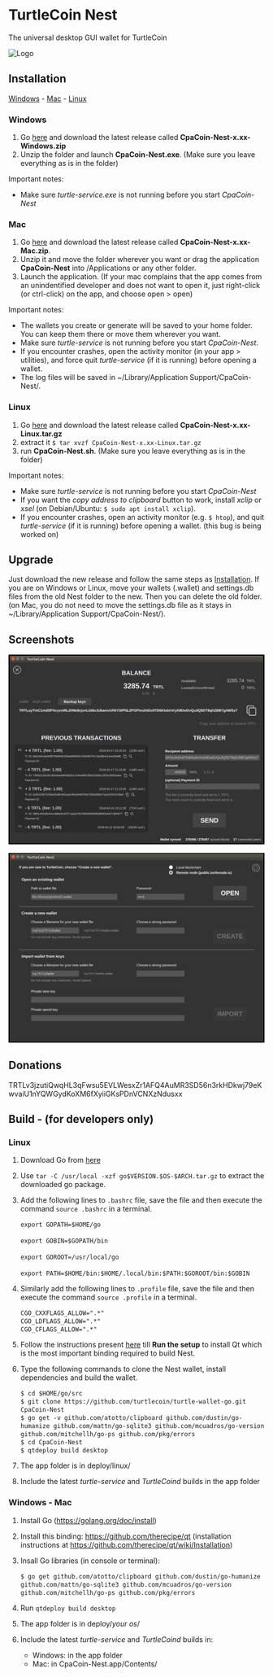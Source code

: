 # TurtleCoin Nest

The universal desktop GUI wallet for TurtleCoin

![Logo](/turtlecoinnestlogo.png)

## Installation

[Windows](#windows) - [Mac](#mac) - [Linux](#linux)

### Windows

1. Go [here](https://github.com/turtlecoin/turtle-wallet-go/releases) and download the latest release called **CpaCoin-Nest-x.xx-Windows.zip**
2. Unzip the folder and launch **CpaCoin-Nest.exe**. (Make sure you leave everything as is in the folder)

Important notes:

* Make sure *turtle-service.exe* is not running before you start *CpaCoin-Nest*

### Mac

1. Go [here](https://github.com/turtlecoin/turtle-wallet-go/releases) and download the latest release called **CpaCoin-Nest-x.xx-Mac.zip**.
2. Unzip it and move the folder wherever you want or drag the application **CpaCoin-Nest** into /Applications or any other folder.
3. Launch the application. (If your mac complains that the app comes from an unindentified developer and does not want to open it, just right-click (or ctrl-click) on the app, and choose open > open)

Important notes:

* The wallets you create or generate will be saved to your home folder. You can keep them there or move them wherever you want.
* Make sure *turtle-service* is not running before you start *CpaCoin-Nest*.
* If you encounter crashes, open the activity monitor (in your app > utilities), and force quit *turtle-service* (if it is running) before opening a wallet.
* The log files will be saved in ~/Library/Application Support/CpaCoin-Nest/.

### Linux

1. Go [here](https://github.com/turtlecoin/turtle-wallet-go/releases) and download the latest release called **CpaCoin-Nest-x.xx-Linux.tar.gz**
2. extract it
`$ tar xvzf CpaCoin-Nest-x.xx-Linux.tar.gz`
3. run **CpaCoin-Nest.sh**. (Make sure you leave everything as is in the folder)

Important notes:

* Make sure *turtle-service* is not running before you start *CpaCoin-Nest*
* If you want the *copy address to clipboard* button to work, install *xclip* or *xsel* (on Debian/Ubuntu: `$ sudo apt install xclip`).
* If you encounter crashes, open an activity monitor (e.g. `$ htop`), and quit *turtle-service* (if it is running) before opening a wallet. (this bug is being worked on)

## Upgrade

Just download the new release and follow the same steps as [Installation](#installation).
If you are on Windows or Linux, move your wallets (.wallet) and settings.db files from the old Nest folder to the new. Then you can delete the old folder. (on Mac, you do not need to move the settings.db file as it stays in ~/Library/Application Support/CpaCoin-Nest/).

## Screenshots

![Main Screen](/Screenshots/MainScreen.png)

![Open Wallet](/Screenshots/OpenWallet.png)

## Donations

TRTLv3jzutiQwqHL3qFwsu5EVLWesxZr1AFQ4AuMR3SD56n3rkHDkwj79eKwvaiU1nYQWGydKoXM6fXyiiGKsPDnVCNXzNdusxx

## Build - (for developers only)

### Linux

1. Download Go from [here](https://golang.org/dl/)

2. Use `tar -C /usr/local -xzf go$VERSION.$OS-$ARCH.tar.gz` to extract the downloaded go package.

3. Add the following lines to `.bashrc` file, save the file and then execute the command `source .bashrc` in a terminal.
    ```
    export GOPATH=$HOME/go

    export GOBIN=$GOPATH/bin

    export GOROOT=/usr/local/go

    export PATH=$HOME/bin:$HOME/.local/bin:$PATH:$GOROOT/bin:$GOBIN
    ```
4. Similarly add the following lines to `.profile` file, save the file and then execute the command `source .profile` in a terminal.
    ```
    CGO_CXXFLAGS_ALLOW=".*" 
    CGO_LDFLAGS_ALLOW=".*" 
    CGO_CFLAGS_ALLOW=".*" 
    ```
5. Follow the instructions present [here](https://github.com/therecipe/qt/wiki/Installation-on-Linux) till **Run the setup** to install Qt which is the most important binding required to build Nest.
6. Type the following commands to clone the Nest wallet, install dependencies and build the wallet.
    ```
    $ cd $HOME/go/src
    $ git clone https://github.com/turtlecoin/turtle-wallet-go.git CpaCoin-Nest
    $ go get -v github.com/atotto/clipboard github.com/dustin/go-humanize github.com/mattn/go-sqlite3 github.com/mcuadros/go-version github.com/mitchellh/go-ps github.com/pkg/errors
    $ cd CpaCoin-Nest
    $ qtdeploy build desktop
    ```

1. The app folder is in deploy/linux/
1. Include the latest _turtle-service_ and _TurtleCoind_ builds in the app folder

### Windows - Mac

1. Install Go (https://golang.org/doc/install)

1. Install this binding: https://github.com/therecipe/qt (installation instructions at https://github.com/therecipe/qt/wiki/Installation)

1. Insall Go libraries (in console or terminal):
    ```
    $ go get github.com/atotto/clipboard github.com/dustin/go-humanize github.com/mattn/go-sqlite3 github.com/mcuadros/go-version github.com/mitchellh/go-ps github.com/pkg/errors
    ```

1. Run `qtdeploy build desktop`

1. The app folder is in deploy/*your os*/

1. Include the latest _turtle-service_ and _TurtleCoind_ builds in:
    * Windows: in the app folder
    * Mac: in CpaCoin-Nest.app/Contents/
